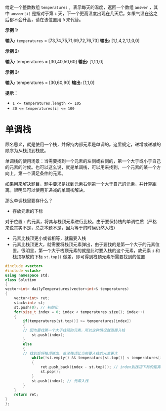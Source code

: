 
给定一个整数数组 `temperatures` ，表示每天的温度，返回一个数组 `answer` ，其中 `answer[i]` 是指对于第 `i` 天，下一个更高温度出现在几天后。如果气温在这之后都不会升高，请在该位置用 `0` 来代替。

**示例 1:**

**输入:** `temperatures` = [73,74,75,71,69,72,76,73]
**输出:** [1,1,4,2,1,1,0,0]

**示例 2:**

**输入:** temperatures = [30,40,50,60]
**输出:** [1,1,1,0]

**示例 3:**

**输入:** temperatures = [30,60,90]
**输出:** [1,1,0]

**提示：**

- `1 <= temperatures.length <= 105`
- `30 <= temperatures[i] <= 100`

# 单调栈

顾名思义，就是使用一个栈，并保持内部元素是单调的。这里规定，递增或递减的顺序为从栈顶到栈底。

单调栈的使用场景：当需要找到一个元素的左侧或右侧的，第一个大于或小于自己的元素的时候。也可以这么说，就是单调栈，可以用来找到，一个元素的某一个方向上，第一个满足条件的元素。

如果用来解决题目，题中要求是找到元素右侧第一个大于自己的元素，并计算距离。很明显可以使用非递减的单调栈解决。

那么单调栈里要存什么？
- 存放元素的下标

对于位置 `i` 的元素，将其与栈顶元素进行比较。由于要保持栈的单调性质（严格来说其实不是，总之本题不是，因为等于的时候仍然入栈）
- 元素比栈顶更小或者相等，就需要入栈
- 元素比栈顶更大，就需要将栈顶元素弹出，由于要找的是第一个大于的元素位置。很明显，第一个大于栈顶元素的就是此时要入栈的这个元素，故元素 `i` 和栈顶存放的下标 `st.top()` 做差，即可得到栈顶元素所需要找到的位置

```cpp
#include <vector>
#include <stack>
using namespace std;
class Solution
{
vector<int> dailyTemperatures(vector<int>& temperatures)
{
	vector<int> ret;
	stack<int> st;
	st.push(0); // 初始化
	for(size_t index = 0; index < temperatures.size(); index++)
	{
		if(temperatures[st.top()] >= temperatures[index])
		{
		// 因为要找第一个大于栈顶的元素，所以这种情况就直接入栈
			st.push(index);
		}
		else
		{
		// 找到后将栈顶弹出，直至栈顶比当前要入栈的元素更大
			while(!st.empty() && temperaturs[st.top()] < temperatures[index])
			{
				ret.push_back(index - st.top()); // index到栈顶下标的距离
				st.pop();
			}
			st.push(index); // 元素入栈
		}
	}
	return ret;
}
};
```


